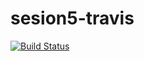 # sesion5-travis
[![Build Status](https://travis-ci.com/organizacion-sesion-3-AliciaGonzalez/sesion5-travis.svg?branch=master)](https://travis-ci.com/organizacion-sesion-3-AliciaGonzalez/sesion5-travis)
